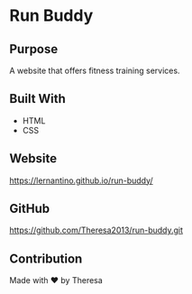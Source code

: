 # Run Buddy

## Purpose

A website that offers fitness training services.

## Built With

- HTML
- CSS

## Website

https://lernantino.github.io/run-buddy/

## GitHub

https://github.com/Theresa2013/run-buddy.git

## Contribution

Made with ❤️ by Theresa

